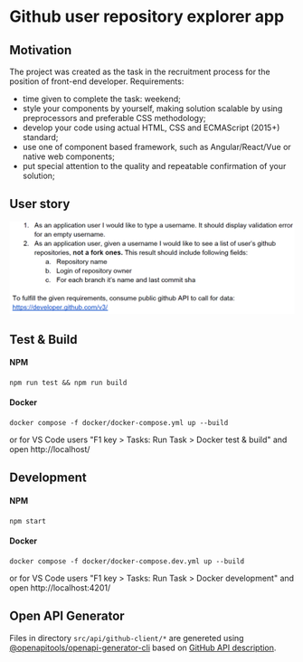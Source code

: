 # Github user repository explorer app

## Motivation

The project was created as the task in the recruitment process for the position of front-end developer. Requirements:

- time given to complete the task: weekend;
- style your components by yourself, making solution scalable by using preprocessors and preferable CSS methodology;
- develop your code using actual HTML, CSS and ECMAScript (2015+) standard;
- use one of component based framework, such as Angular/React/Vue or native web components;
- put special attention to the quality and repeatable confirmation of your solution;

## User story

![user-story](user-story.png "User story")

## Test & Build

#### NPM

```
npm run test && npm run build
```

#### Docker

```
docker compose -f docker/docker-compose.yml up --build
```

or for VS Code users "F1 key > Tasks: Run Task > Docker test & build" and open http://localhost/

## Development

#### NPM

```
npm start
```

#### Docker

```
docker compose -f docker/docker-compose.dev.yml up --build
```

or for VS Code users "F1 key > Tasks: Run Task > Docker development" and open http://localhost:4201/

## Open API Generator

Files in directory `src/api/github-client/*` are genereted using [@openapitools/openapi-generator-cli](https://www.npmjs.com/package/@openapitools/openapi-generator-cli) based on [GitHub API description](https://github.com/github/rest-api-description/blob/main/descriptions/ghes-3.9/ghes-3.9.2022-11-28.json).

